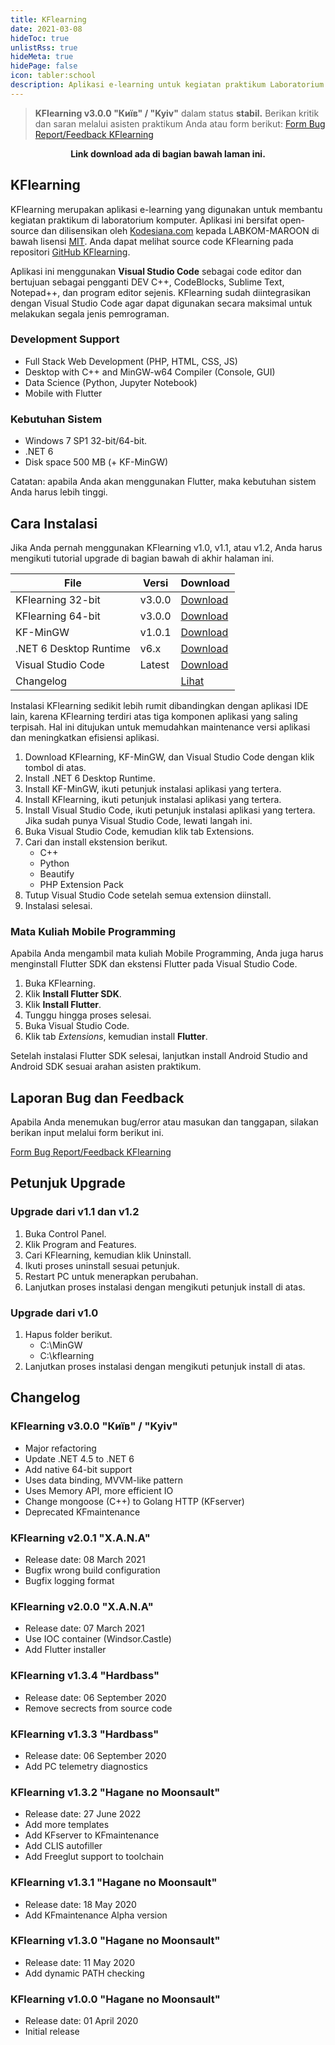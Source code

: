 ```yaml
---
title: KFlearning
date: 2021-03-08
hideToc: true
unlistRss: true
hideMeta: true
hidePage: false
icon: tabler:school
description: Aplikasi e-learning untuk kegiatan praktikum Laboratorium Komputer Universitas Pakuan
---
```


> **KFlearning v3.0.0 "Київ" / "Kyiv"** dalam status **stabil.** Berikan kritik dan saran melalui asisten praktikum Anda
> atau form berikut: [Form Bug Report/Feedback KFlearning](https://forms.gle/cVymzViruCcVtm3W6)

<p style="text-align: center;"><b>Link download ada di bagian bawah laman ini.</b></p>

## KFlearning

KFlearning merupakan aplikasi e-learning yang digunakan untuk membantu kegiatan praktikum di laboratorium komputer.
Aplikasi ini bersifat open-source dan dilisensikan oleh [Kodesiana.com](https://kodesiana.com) kepada LABKOM-MAROON di
bawah lisensi [MIT](https://github.com/fahminlb33/KFlearning/blob/master/LICENSE.md). Anda dapat melihat source code
KFlearning pada repositori [GitHub KFlearning](https://github.com/fahminlb33/KFlearning).

Aplikasi ini menggunakan **Visual Studio Code** sebagai code editor dan bertujuan sebagai pengganti DEV C++, CodeBlocks,
Sublime Text, Notepad++, dan program editor sejenis. KFlearning sudah diintegrasikan dengan Visual Studio Code agar
dapat digunakan secara maksimal untuk melakukan segala jenis pemrograman.

### Development Support

- Full Stack Web Development (PHP, HTML, CSS, JS)
- Desktop with C++ and MinGW-w64 Compiler (Console, GUI)
- Data Science (Python, Jupyter Notebook)
- Mobile with Flutter

### Kebutuhan Sistem

- Windows 7 SP1 32-bit/64-bit.
- .NET 6
- Disk space 500 MB (+ KF-MinGW)

Catatan: apabila Anda akan menggunakan Flutter, maka kebutuhan sistem Anda harus lebih tinggi.

## Cara Instalasi

Jika Anda pernah menggunakan KFlearning v1.0, v1.1, atau v1.2, Anda harus mengikuti tutorial upgrade di bagian bawah di
akhir halaman ini.

| File                   | Versi  | Download                                                                                              |
| ---------------------- | ------ | ----------------------------------------------------------------------------------------------------- |
| KFlearning 32-bit      | v3.0.0 | [Download](https://github.com/fahminlb33/KFlearning/releases/download/3.0.0/KFlearning-3.0.0_x64.msi) |
| KFlearning 64-bit      | v3.0.0 | [Download](https://github.com/fahminlb33/KFlearning/releases/download/3.0.0/KFlearning-3.0.0_x86.msi) |
| KF-MinGW               | v1.0.1 | [Download](https://drive.google.com/open?id=1_0uEFDbsjZJY3rvjVOkYaxEqFJoQc0P3)                        |
| .NET 6 Desktop Runtime | v6.x   | [Download](https://dotnet.microsoft.com/en-us/download/dotnet/6.0)                                    |
| Visual Studio Code     | Latest | [Download](https://code.visualstudio.com/docs/?dv=win)                                                |
| Changelog              |        | [Lihat](https://github.com/fahminlb33/KFlearning/releases/tag/3.0.0)                                  |

Instalasi KFlearning sedikit lebih rumit dibandingkan dengan aplikasi IDE lain, karena KFlearning terdiri atas tiga
komponen aplikasi yang saling terpisah. Hal ini ditujukan untuk memudahkan maintenance versi aplikasi dan meningkatkan
efisiensi aplikasi.

1. Download KFlearning, KF-MinGW, dan Visual Studio Code dengan klik tombol di atas.
2. Install .NET 6 Desktop Runtime.
3. Install KF-MinGW, ikuti petunjuk instalasi aplikasi yang tertera.
4. Install KFlearning, ikuti petunjuk instalasi aplikasi yang tertera.
5. Install Visual Studio Code, ikuti petunjuk instalasi aplikasi yang tertera. Jika sudah punya Visual Studio Code,
   lewati langah ini.
6. Buka Visual Studio Code, kemudian klik tab Extensions.
7. Cari dan install ekstension berikut.
   - C++
   - Python
   - Beautify
   - PHP Extension Pack
8. Tutup Visual Studio Code setelah semua extension diinstall.
9. Instalasi selesai.

### Mata Kuliah Mobile Programming

Apabila Anda mengambil mata kuliah Mobile Programming, Anda juga harus menginstall Flutter SDK dan ekstensi Flutter pada
Visual Studio Code.

1. Buka KFlearning.
2. Klik **Install Flutter SDK**.
3. Klik **Install Flutter**.
4. Tunggu hingga proses selesai.
5. Buka Visual Studio Code.
6. Klik tab _Extensions_, kemudian install **Flutter**.

Setelah instalasi Flutter SDK selesai, lanjutkan install Android Studio and Android SDK sesuai arahan asisten praktikum.

## Laporan Bug dan Feedback

Apabila Anda menemukan bug/error atau masukan dan tanggapan, silakan berikan input melalui form berikut ini.

[Form Bug Report/Feedback KFlearning](https://forms.gle/cVymzViruCcVtm3W6)

## Petunjuk Upgrade

### Upgrade dari v1.1 dan v1.2

1. Buka Control Panel.
2. Klik Program and Features.
3. Cari KFlearning, kemudian klik Uninstall.
4. Ikuti proses uninstall sesuai petunjuk.
5. Restart PC untuk menerapkan perubahan.
6. Lanjutkan proses instalasi dengan mengikuti petunjuk install di atas.

### Upgrade dari v1.0

1. Hapus folder berikut.
   - C:\MinGW
   - C:\kflearning
2. Lanjutkan proses instalasi dengan mengikuti petunjuk install di atas.

## Changelog

### KFlearning v3.0.0 "Київ" / "Kyiv"

- Major refactoring
- Update .NET 4.5 to .NET 6
- Add native 64-bit support
- Uses data binding, MVVM-like pattern
- Uses Memory API, more efficient IO
- Change mongoose (C++) to Golang HTTP (KFserver)
- Deprecated KFmaintenance

### KFlearning v2.0.1 "X.A.N.A"

- Release date: 08 March 2021
- Bugfix wrong build configuration
- Bugfix logging format

### KFlearning v2.0.0 "X.A.N.A"

- Release date: 07 March 2021
- Use IOC container (Windsor.Castle)
- Add Flutter installer

### KFlearning v1.3.4 "Hardbass"

- Release date: 06 September 2020
- Remove secrects from source code

### KFlearning v1.3.3 "Hardbass"

- Release date: 06 September 2020
- Add PC telemetry diagnostics

### KFlearning v1.3.2 "Hagane no Moonsault"

- Release date: 27 June 2022
- Add more templates
- Add KFserver to KFmaintenance
- Add CLIS autofiller
- Add Freeglut support to toolchain

### KFlearning v1.3.1 "Hagane no Moonsault"

- Release date: 18 May 2020
- Add KFmaintenance Alpha version

### KFlearning v1.3.0 "Hagane no Moonsault"

- Release date: 11 May 2020
- Add dynamic PATH checking

### KFlearning v1.0.0 "Hagane no Moonsault"

- Release date: 01 April 2020
- Initial release
